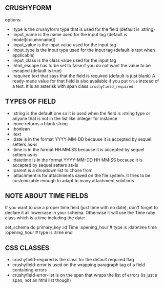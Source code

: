 CRUSHYFORM
----------

options:
- :type is the crushyform type that is used for the field (default is :string)
- :input_name is the name used for the input tag (default is model[columnname])
- :input_value is the input value used for the input tag
- :input_type is the input type used for the input tag (default is text when applicable)
- :input_class is the class value used for the input tag
- :html_escape has to be set to false if you do not want the value to be escaped (default is true)
- :required text that says that the field is required (default is just blank)
A ready-made value for that field is also available if you put `true` instead of a text. It is an asterisk with span class `crushyfield_required`

TYPES OF FIELD
--------------

- :string is the default one so it is used when the field is :string type or anyone that is not in the list like :integer for instance
- :none returns a blank string
- :boolean
- :text
- :date is in the format YYYY-MM-DD because it is accepted by sequel setters as-is
- :time is in the format HH:MM:SS because it is accepted by sequel setters as-is
- :datetime is in the format YYYY-MM-DD HH:MM:SS because it is accepted by sequel setters as-is
- :parent is a dropdown list to chose from
- :attachment is for attachments saved on the file system. It tries to be customizable enough to adapt to many attachment solutions

NOTE ABOUT TIME FIELDS
----------------------

If you want to use a proper time field (just time with no date), don't forget to declare it all lowercase in your schema.
Otherwise it will use the Time ruby class which is a time including the date:

  set_schema do
    primary_key :id
    Time :opening_hour   # type is :datetime
    time :opening_hour   # type is :time
  end

CSS CLASSES
-----------

- crushyfield-required is the class for the default required flag
- crushyfield-error is used on the wrapping paragraph tag of a field containing errors
- crushyfield-error-list is on the span that wraps the list of errors (is just a span, not an html list though)